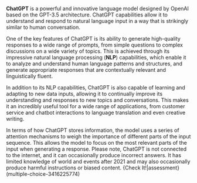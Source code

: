 **ChatGPT** is a powerful and innovative language model designed by OpenAI based on the GPT-3.5 architecture.  ChatGPT capabilities  allow it to understand and respond to natural language input in a way that is strikingly similar to human conversation.

One of the key features of ChatGPT is its ability to generate high-quality responses to a wide range of prompts, from simple questions to complex discussions on a wide variety of topics. This is achieved through its impressive natural language processing (**NLP**) capabilities, which enable it to analyze and understand human language patterns and structures, and generate appropriate responses that are contextually relevant and linguistically fluent.

In addition to its NLP capabilities, ChatGPT is also capable of learning and adapting to new data inputs, allowing it to continually improve its understanding and responses to new topics and conversations. This makes it an incredibly useful tool for a wide range of applications, from customer service and chatbot interactions to language translation and even creative writing.


In terms of how ChatGPT stores information, the model uses a series of attention mechanisms to weigh the importance of different parts of the input sequence. This allows the model to focus on the most relevant parts of the input when generating a response. Please note, ChatGPT is not connected to the internet, and it can occasionally produce incorrect answers. It has limited knowledge of world and events after 2021 and may also occasionally produce harmful instructions or biased content.
{Check It!|assessment}(multiple-choice-3416225774)
